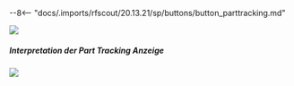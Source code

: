 
--8<-- "docs/.imports/rfscout/20.13.21/sp/buttons/button_parttracking.md"

![](Bilder/RF_SCOUT_process_analysis_parttraking_01.png)

##### Interpretation der Part Tracking Anzeige

![](Bilder/RF_SCOUT_process_analysis_parttraking_02.png)
